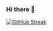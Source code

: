 ### Hi there 👋

[![GitHub Streak](https://streak-stats.demolab.com?user=raphael-nk&theme=radical&border_radius=4)](https://git.io/streak-stats)

<!--
**raphael-nk/raphael-nk** is a ✨ _special_ ✨ repository because its `README.md` (this file) appears on your GitHub profile.

Here are some ideas to get you started:

- 🔭 I’m currently working on ...
- 🌱 I’m currently learning ...
- 👯 I’m looking to collaborate on ...
- 🤔 I’m looking for help with ...
- 💬 Ask me about ...
- 📫 How to reach me: ...
- 😄 Pronouns: ...
- ⚡ Fun fact: ...
-->
